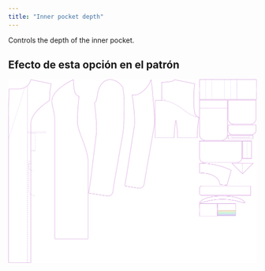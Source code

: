 ```yaml
---
title: "Inner pocket depth"
---
```


Controls the depth of the inner pocket.

## Efecto de esta opción en el patrón

![This image shows the effect of this option by superimposing several variants that have a different value for this option](carlita_innerpocketdepth_sample.svg "Effect of this option on the pattern")

